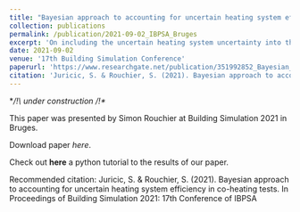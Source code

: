 ```yaml
---
title: "Bayesian approach to accounting for uncertain heating system efficiency in co-heating tests"
collection: publications
permalink: /publication/2021-09-02_IBPSA_Bruges
excerpt: 'On including the uncertain heating system uncertainty into the co-heating test analysis : an argument in favour of a Bayesian approach'
date: 2021-09-02
venue: '17th Building Simulation Conference'
paperurl: 'https://www.researchgate.net/publication/351992852_Bayesian_approach_to_accounting_for_uncertain_heating_system_efficiency_in_co-heating_tests'
citation: 'Juricic, S. & Rouchier, S. (2021). Bayesian approach to accounting for uncertain heating system efficiency in co-heating tests. In Proceedings of Building Simulation 2021: 17th Conference of IBPSA'
---
```



**/!\ under construction /!\**

This paper was presented by Simon Rouchier at Building Simulation 2021 in Bruges.

Download paper *here*.

Check out **here** a python tutorial to the results of our paper.

Recommended citation: Juricic, S. & Rouchier, S. (2021). Bayesian approach to accounting for uncertain heating system efficiency in co-heating tests. In Proceedings of Building Simulation 2021: 17th Conference of IBPSA
